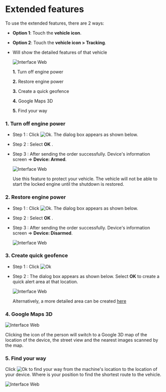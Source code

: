 
# Extended features

To use the extended features, there are 2 ways:
- **Option 1**: Touch the **vehicle icon**.
- **Option 2**: Touch the **vehicle icon > Tracking**.

- Will show the detailed features of that vehicle

    <span class="icon-left5">![Interface Web](/docs/assets/images/web-english/gotrack365-el/extended-features-1.jpg)

    **1.** Turn off engine power

    **2.** Restore engine power

    **3.** Create a quick geofence

    **4.** Google Maps 3D

    **5.** Find your way

<div id="other" >
</div>

### 1. Turn off engine power

* Step 1 : Click <span class="icon-left">![Ok](/docs/assets/images/web-interface/icon/SVG/icons8-lock.svg). The dialog box appears as shown below. 

* Step 2 : Select **OK** .
  
* Step 3 : After sending the order successfully. Device's information screen => **Device: Armed**.

    <span class="icon-left4">![Interface Web](/docs/assets/images/web-english/gotrack365-el/turn-off-power-5.jpg)

    Use this feature to protect your vehicle. The vehicle will not be able to start the locked engine until the shutdown is restored.



### 2. Restore engine power

* Step 1 : Click <span class="icon-left">![Ok](/docs/assets/images/web-interface/icon/SVG/icons8-unlock-52.png). The dialog box appears as shown below. 

* Step 2 : Select **OK** .

* Step 3 : After sending the order successfully. Device's information screen => **Device: Disarmed**.

    <span class="icon-left4">![Interface Web](/docs/assets/images/web-english/gotrack365-el/restore-engine-3.jpg)

<!-- * **Option 2**: Go to Command list.

For more details, please refer [here](modules/app-gotrack365/send-order/#unlock) <div id="unlock">  -->


### 3. Create quick geofence

* Step 1 : Click <span class="icon-left">![Ok](/docs/assets/images/web-interface/icon/SVG/pentagon.svg) 
 
*  Step 2 : The dialog box appears as shown below. Select **OK** to create a quick alert area at that location.

    <span class="icon-left5">![Interface Web](/docs/assets/images/web-english/gotrack365-el/geofence.jpg)

    Alternatively, a more detailed area can be created [here](modules/app-gotrack365/warning-area/#warning-area) <div id="warning-area"> 

### 4. Google Maps 3D

 <span class="icon-left4">![Interface Web](/docs/assets/images/web-english/gotrack365-el/location365-3.jpg)

 Clicking the icon of the person will switch to a Google 3D map of the location of the device, the street view and the nearest images scanned by the map.

### 5. Find your way

Click <span class="icon-left svg-filter-serch">![Ok](/docs/assets/images/web-interface/icon/SVG/directions.svg) to find your way from the machine's location to the location of your device. Where is your position to find the shortest route to the vehicle.

<span class="icon-left4">![Interface Web](/docs/assets/images/web-english/gotrack365-el/find-way.jpg)